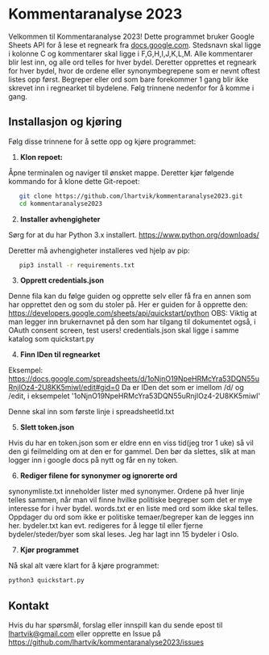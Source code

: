 # Kommentaranalyse 2023

Velkommen til Kommentaranalyse 2023! Dette programmet bruker Google Sheets API for å lese et regneark fra 
[docs.google.com](https://docs.google.com/spreadsheets/).  Stedsnavn skal ligge i kolonne C og kommentarer skal ligge i F,G,H,I,J,K,L,M. Alle kommentarer blir lest inn, 
og alle ord telles for hver bydel. Deretter opprettes et regneark for hver bydel, hvor de ordene eller synonymbegrepene som er nevnt oftest listes opp først. 
Begreper eller ord som bare forekommer 1 gang blir ikke skrevet inn i regnearket til bydelene.
Følg trinnene nedenfor for å komme i gang.

## Installasjon og kjøring

Følg disse trinnene for å sette opp og kjøre programmet:

1. **Klon repoet:**

Åpne terminalen og naviger til ønsket mappe. Deretter kjør følgende kommando for å klone dette Git-repoet:

```sh
   git clone https://github.com/lhartvik/kommentaranalyse2023.git
   cd kommentaranalyse2023
```

2. **Installer avhengigheter**
   
Sørg for at du har Python 3.x installert. https://www.python.org/downloads/

Deretter må avhengigheter installeres ved hjelp av pip:
```sh
   pip3 install -r requirements.txt
```

3. **Opprett credentials.json**

Denne fila kan du følge guiden og opprette selv eller få fra en annen som har opprettet den og som du stoler på. Her er guiden for å opprette den:
https://developers.google.com/sheets/api/quickstart/python
OBS: Viktig at man legger inn brukernavnet på den som har tilgang til dokumentet også, i OAuth consent screen, test users!
credentials.json skal ligge i samme katalog som quickstart.py

4. **Finn IDen til regnearket**

Eksempel: https://docs.google.com/spreadsheets/d/1oNjnO19NpeHRMcYra53DQN55uRnjIOz4-2U8KK5miwI/edit#gid=0
Da er IDen det som er imellom /d/ og /edit, i eksempelet '1oNjnO19NpeHRMcYra53DQN55uRnjIOz4-2U8KK5miwI'

Denne skal inn som første linje i spreadsheetId.txt

5. **Slett token.json**

Hvis du har en token.json som er eldre enn en viss tid(jeg tror 1 uke) så vil den gi feilmelding om at den er for gammel. 
Den bør da slettes, slik at man logger inn i google docs på nytt og får en ny token.

6. **Rediger filene for synonymer og ignorerte ord**

synonymliste.txt inneholder lister med synonymer. Ordene på hver linje telles sammen, når man vil finne hvilke politiske begreper som det er mye interesse for i hver bydel. 
words.txt er en liste med ord som ikke skal telles. Oppdager du ord som ikke er politiske temaer/begreper kan de legges inn her.
bydeler.txt kan evt. redigeres for å legge til eller fjerne bydeler/steder/byer som skal leses. Jeg har lagt inn 15 bydeler i Oslo.

7. **Kjør programmet**

Nå skal alt være klart for å kjøre programmet:
  ```sh
  python3 quickstart.py
```
## Kontakt
Hvis du har spørsmål, forslag eller innspill kan du sende epost til lhartvik@gmail.com eller opprette en Issue på https://github.com/lhartvik/kommentaranalyse2023/issues
